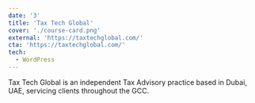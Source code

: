 ```yaml
---
date: '3'
title: 'Tax Tech Global'
cover: './course-card.png'
external: 'https://taxtechglobal.com/'
cta: 'https://taxtechglobal.com/'
tech:
  - WordPress
---
```


Tax Tech Global is an independent Tax Advisory practice based in Dubai, UAE, servicing clients throughout the GCC.
